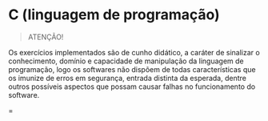 ﻿
# C (linguagem de programação)

> ATENÇÃO!

Os exercícios implementados são de cunho didático, a caráter de sinalizar o conhecimento, 
domínio e capacidade de manipulação da linguagem de programação, logo os softwares não 
dispõem de todas características que os imunize de erros em segurança, entrada distinta da esperada,
dentre outros possíveis aspectos que possam causar falhas no funcionamento do software.

=
